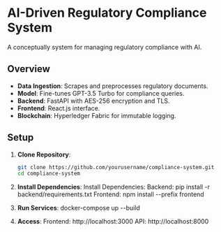# AI-Driven Regulatory Compliance System

A conceptually system for managing regulatory compliance with AI.

## Overview

- **Data Ingestion**: Scrapes and preprocesses regulatory documents.
- **Model**: Fine-tunes GPT-3.5 Turbo for compliance queries.
- **Backend**: FastAPI with AES-256 encryption and TLS.
- **Frontend**: React.js interface.
- **Blockchain**: Hyperledger Fabric for immutable logging.

## Setup

1. **Clone Repository**:
   ```bash
   git clone https://github.com/yourusername/compliance-system.git
   cd compliance-system

2. **Install Dependencies**:
   Install Dependencies:
Backend: pip install -r backend/requirements.txt
Frontend: npm install --prefix frontend

3. **Run Services**:
docker-compose up --build

4. **Access**:
Frontend: http://localhost:3000
API: http://localhost:8000
